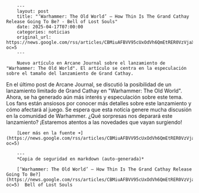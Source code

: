         ---
        layout: post
        title: "‘Warhammer: The Old World’ – How Thin Is The Grand Cathay Release Going To Be? - Bell of Lost Souls"
        date: 2025-04-17T07:00:00
        categories: noticias
        original_url: https://news.google.com/rss/articles/CBMiuAFBVV95cUxOdVh6QmEtRER0VzVjaXlpMEN0X0pISXVDR0t0anZuczFuY1ktdTNNaXJnaGZ1WTFfQ3hnZEF0UWFUSDE0NzRHVGRDamVzRWU3YXZmOE1vNVR1RTNhdTV3ZEU3LWdxb3dfWXo3X3F4NzhpbUVXM09RNHo2U1hER0NXLWphVEowRVlZc0FnblI2WjJVR2pLVWRQaXkyZnZsSlhXWk00VVExWkwzZExJYjA3S29pRDV6ZFpM?oc=5
        ---

        Nuevo artículo en Arcane Journal sobre el lanzamiento de "Warhammer: The Old World". El artículo se centra en la especulación sobre el tamaño del lanzamiento de Grand Cathay.

En el último post de Arcane Journal, se discutió la posibilidad de un lanzamiento limitado de Grand Cathay en "Warhammer: The Old World". Ahora, se ha generado aún más interés y especulación sobre este tema. Los fans están ansiosos por conocer más detalles sobre este lanzamiento y cómo afectará al juego. Se espera que esta noticia genere mucha discusión en la comunidad de Warhammer. ¿Qué sorpresas nos deparará este lanzamiento? ¡Estaremos atentos a las novedades que vayan surgiendo!

        [Leer más en la fuente ➜](https://news.google.com/rss/articles/CBMiuAFBVV95cUxOdVh6QmEtRER0VzVjaXlpMEN0X0pISXVDR0t0anZuczFuY1ktdTNNaXJnaGZ1WTFfQ3hnZEF0UWFUSDE0NzRHVGRDamVzRWU3YXZmOE1vNVR1RTNhdTV3ZEU3LWdxb3dfWXo3X3F4NzhpbUVXM09RNHo2U1hER0NXLWphVEowRVlZc0FnblI2WjJVR2pLVWRQaXkyZnZsSlhXWk00VVExWkwzZExJYjA3S29pRDV6ZFpM?oc=5)

        ---
        *Copia de seguridad en markdown (auto-generada)*

        [‘Warhammer: The Old World’ – How Thin Is The Grand Cathay Release Going To Be?](https://news.google.com/rss/articles/CBMiuAFBVV95cUxOdVh6QmEtRER0VzVjaXlpMEN0X0pISXVDR0t0anZuczFuY1ktdTNNaXJnaGZ1WTFfQ3hnZEF0UWFUSDE0NzRHVGRDamVzRWU3YXZmOE1vNVR1RTNhdTV3ZEU3LWdxb3dfWXo3X3F4NzhpbUVXM09RNHo2U1hER0NXLWphVEowRVlZc0FnblI2WjJVR2pLVWRQaXkyZnZsSlhXWk00VVExWkwzZExJYjA3S29pRDV6ZFpM?oc=5)  Bell of Lost Souls
